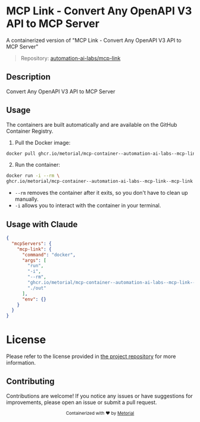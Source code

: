 
# MCP Link - Convert Any OpenAPI V3 API to MCP Server

A containerized version of "MCP Link - Convert Any OpenAPI V3 API to MCP Server"

> Repository: [automation-ai-labs/mcp-link](https://github.com/automation-ai-labs/mcp-link)

## Description

Convert Any OpenAPI V3 API to MCP Server


## Usage

The containers are built automatically and are available on the GitHub Container Registry.

1. Pull the Docker image:

```bash
docker pull ghcr.io/metorial/mcp-container--automation-ai-labs--mcp-link--mcp-link
```

2. Run the container:

```bash
docker run -i --rm \ 
ghcr.io/metorial/mcp-container--automation-ai-labs--mcp-link--mcp-link  "./out"
```

- `--rm` removes the container after it exits, so you don't have to clean up manually.
- `-i` allows you to interact with the container in your terminal.




## Usage with Claude

```json
{
  "mcpServers": {
    "mcp-link": {
      "command": "docker",
      "args": [
        "run",
        "-i",
        "--rm",
        "ghcr.io/metorial/mcp-container--automation-ai-labs--mcp-link--mcp-link",
        "./out"
      ],
      "env": {}
    }
  }
}
```

# License

Please refer to the license provided in [the project repository](https://github.com/automation-ai-labs/mcp-link) for more information.

## Contributing

Contributions are welcome! If you notice any issues or have suggestions for improvements, please open an issue or submit a pull request.

<div align="center">
  <sub>Containerized with ❤️ by <a href="https://metorial.com">Metorial</a></sub>
</div>
  